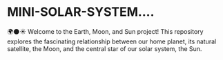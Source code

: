 # MINI-SOLAR-SYSTEM....
🌍🌑☀️ Welcome to the Earth, Moon, and Sun project! This repository explores the fascinating relationship between our home planet, its natural satellite, the Moon, and the central star of our solar system, the Sun.
